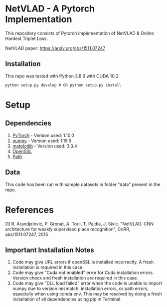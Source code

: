 # NetVLAD - A Pytorch Implementation
This repository consists of Pytorch implementation of NetVLAD & Online Hardest Triplet Loss. 

NetVLAD paper: https://arxiv.org/abs/1511.07247

## Installation

This repo was tested with Python 3.8.6 with CUDA 10.2. 
```shell
python setup.py develop # OR python setup.py install
```
# Setup

## Dependencies

1. [PyTorch](https://pytorch.org/get-started/locally/) - Version used: 1.10.0
2. [numpy](http://www.numpy.org/) - Version used: 1.19.5
3. [matplotlib](https://matplotlib.org/) - Version used: 3.3.4
4. [OpenSSL](https://pypi.org/project/pyOpenSSL/)
5. [Path](https://pypi.org/project/path/)

## Data

This code has been run with sample datasets in folder "data" present in the repo.

# References

[1] R. Arandjelović, P. Gronat, A. Torii, T. Pajdla, J. Sivic. "NetVLAD: CNN architecture for weakly supervised place recognition", CoRR, abs/1511.07247, 2015

## Important Installation Notes

1. Code may give URL errors if openSSL is installed incorrectly. A fresh installation is required in this case.
2. Code may give "Cuda not enabled" error for Cuda installation errors. Version check and fresh installation are required in this case.
3. Code may give "DLL load failed" error when the code is unable to import numpy due to version mismatch, installation errors, or path errors, especially when using conda env. This may be resolved by doing a fresh installation of all dependencies using pip in Terminal. 

